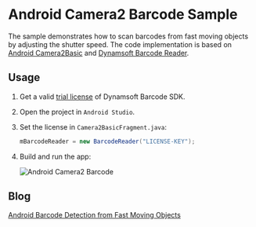 # Android Camera2 Barcode Sample
The sample demonstrates how to scan barcodes from fast moving objects by adjusting the shutter speed. The code implementation is based on [Android Camera2Basic](https://github.com/googlesamples/android-Camera2Basic) and [Dynamsoft Barcode Reader](https://www.dynamsoft.com/Products/barcode-scanner-sdk-android.aspx). 

## Usage
1. Get a valid [trial license](https://www.dynamsoft.com/CustomerPortal/Portal/Triallicense.aspx) of Dynamsoft Barcode SDK.
2. Open the project in `Android Studio`.
3. Set the license in `Camera2BasicFragment.java`:

    ```java
    mBarcodeReader = new BarcodeReader("LICENSE-KEY"); 
    ```

4. Build and run the app:

    ![Android Camera2 Barcode](https://www.codepool.biz/wp-content/uploads/2019/05/android-camera2-barcode.gif)


## Blog
[Android Barcode Detection from Fast Moving Objects](https://www.codepool.biz/android-barcode-detection-fast-moving-object.html)


